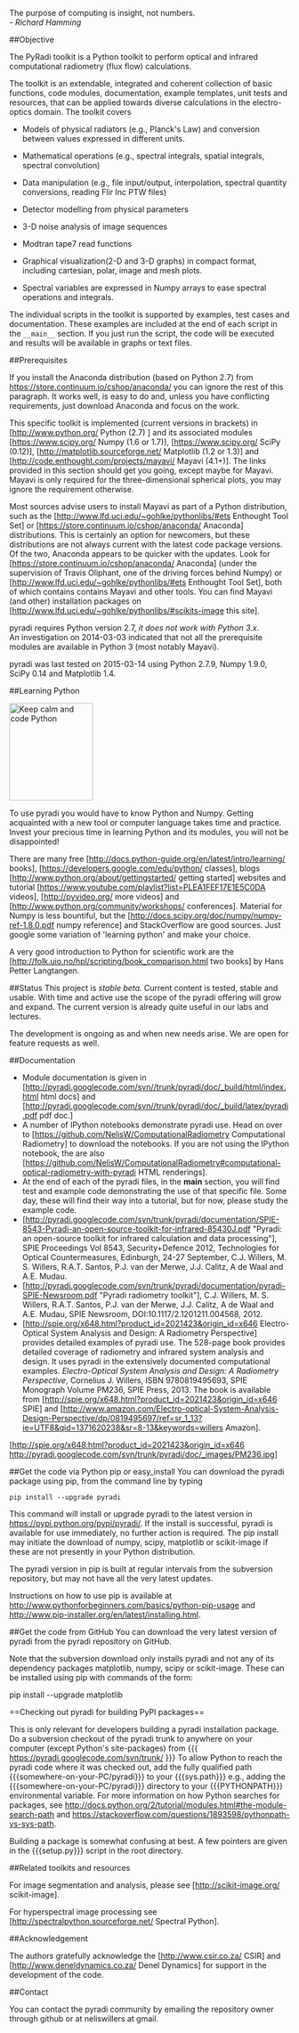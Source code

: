 The purpose of computing is insight, not numbers.<BR>
_- Richard Hamming_

##Objective

The PyRadi toolkit is a Python toolkit to perform optical and infrared computational radiometry (flux flow) calculations.

The toolkit is an extendable, integrated and coherent collection of basic functions, code modules, documentation, example templates, unit tests and resources, that can be applied towards diverse calculations in the electro-optics domain. The toolkit covers 

  * Models of physical radiators (e.g., Planck's Law) and conversion between values expressed in different units.
  
  * Mathematical operations (e.g., spectral integrals, spatial integrals, spectral convolution)
  
  * Data manipulation (e.g., file input/output, interpolation, spectral quantity conversions, reading Flir Inc PTW files)
  
  * Detector modelling from physical parameters
  
  * 3-D noise analysis of image sequences
  
  * Modtran tape7 read functions
  
  * Graphical visualization(2-D and 3-D graphs) in compact format, including cartesian, polar, image and mesh plots. 

  * Spectral variables are expressed in Numpy arrays to ease spectral operations and integrals.

The individual scripts in the toolkit is supported by examples, test cases and documentation. These examples are included at the end of each script in the `__main__`  section.  If you just run the script, the code will be executed and results will be available in graphs or text files.


##Prerequisites

If you install the Anaconda distribution (based on Python 2.7) from https://store.continuum.io/cshop/anaconda/ you can ignore the rest of this paragraph.  It works well, is easy to do and, unless you have conflicting requirements, just download Anaconda and focus on the work.

This specific toolkit is implemented (current versions in brackets) in [http://www.python.org/ Python (2.7) ]
and its associated modules [https://www.scipy.org/ Numpy (1.6 or 1.7)], [https://www.scipy.org/ SciPy (0.12)], [http://matplotlib.sourceforge.net/ Matplotlib (1.2 or 1.3)] and [http://code.enthought.com/projects/mayavi/ Mayavi (4.1+)]. The links provided in this section should get you going, except maybe for Mayavi. Mayavi is only required for the three-dimensional spherical plots, you may ignore the requirement otherwise.

Most sources advise users to install Mayavi as part of a Python distribution, such as the [http://www.lfd.uci.edu/~gohlke/pythonlibs/#ets Enthought Tool Set] or [https://store.continuum.io/cshop/anaconda/ Anaconda] distributions. This is certainly an option for newcomers, but  these distributions are not always current with the latest code package versions. Of the two, Anaconda appears to be quicker with the updates.
Look for [https://store.continuum.io/cshop/anaconda/ Anaconda] (under the supervision of Travis Oliphant, one of the driving forces behind Numpy) or [http://www.lfd.uci.edu/~gohlke/pythonlibs/#ets Enthought Tool Set], both of which contains contains Mayavi and other tools.
You can find Mayavi (and other) installation packages on [http://www.lfd.uci.edu/~gohlke/pythonlibs/#scikits-image this site]. 

pyradi requires Python version 2.7, *it does not work with Python 3.x*.  
An investigation on 2014-03-03 indicated that not all the prerequisite modules are available in Python 3 (most notably Mayavi).

pyradi was last tested on 2015-03-14 using Python 2.7.9, Numpy 1.9.0, SciPy 0.14 and Matplotlib 1.4.


##Learning Python

<a href="http://lorenabarba.com/blog/why-i-push-for-python"><img src="http://pyradi.googlecode.com/svn/trunk/pyradi/doc/_images/keep-calm-and-code-python_BW.png" alt="Keep calm and code Python" width="150" height="175"/></a>


To use pyradi you would have to know Python and Numpy. Getting acquainted with a new tool or computer language takes time and practice. Invest your precious time in learning Python and its modules, you will not be disappointed!

There are many free [http://docs.python-guide.org/en/latest/intro/learning/ books], [https://developers.google.com/edu/python/ classes], blogs [http://www.python.org/about/gettingstarted/ getting started] websites and tutorial [https://www.youtube.com/playlist?list=PLEA1FEF17E1E5C0DA videos],  [http://pyvideo.org/ more videos] and [http://www.python.org/community/workshops/ conferences].  Material for Numpy is less bountiful, but the [http://docs.scipy.org/doc/numpy/numpy-ref-1.8.0.pdf numpy reference] and StackOverflow are good sources.
Just google some variation of 'learning python' and make your choice.

A very good introduction to Python for scientific work are the [http://folk.uio.no/hpl/scripting/book_comparison.html two books] by Hans Petter Langtangen.


##Status
This project is *stable beta*. Current content is tested, stable and usable. With time and active use the scope of the pyradi offering will grow and expand. The current version is already quite useful in our labs and lectures.

The development is ongoing as and when new needs arise.  We are open for feature requests as well.

##Documentation
- Module documentation is given in  [http://pyradi.googlecode.com/svn//trunk/pyradi/doc/_build/html/index.html html docs] and   [http://pyradi.googlecode.com/svn//trunk/pyradi/doc/_build/latex/pyradi.pdf pdf doc.]
- A number of IPython notebooks demonstrate pyradi use. Head on over to [https://github.com/NelisW/ComputationalRadiometry Computational Radiometry] to download the notebooks. If you are not using the IPython notebook, the are also [https://github.com/NelisW/ComputationalRadiometry#computational-optical-radiometry-with-pyradi HTML renderings]. 
- At the end of each of the pyradi files, in the __main__ section, you will find test and example code demonstrating the use of that specific file. Some day, these will find their way into a tutorial, but for now, please study the example code.
- [http://pyradi.googlecode.com/svn/trunk/pyradi/documentation/SPIE-8543-Pyradi-an-open-source-toolkit-for-infrared-85430J.pdf  "Pyradi: an open-source toolkit for infrared calculation and data processing"], SPIE   Proceedings Vol 8543, Security+Defence 2012,  Technologies for Optical Countermeasures, Edinburgh, 24-27 September, C.J. Willers, M. S. Willers,    R.A.T. Santos, P.J. van der Merwe, J.J. Calitz, A de Waal and A.E. Mudau. 
- [http://pyradi.googlecode.com/svn/trunk/pyradi/documentation/pyradi-SPIE-Newsroom.pdf  "Pyradi radiometry toolkit"],   C.J. Willers, M. S. Willers,    R.A.T. Santos, P.J. van der Merwe, J.J. Calitz, A de Waal and A.E. Mudau,  SPIE Newsroom, DOI:10.1117/2.1201211.004568, 2012. 
- [http://spie.org/x648.html?product_id=2021423&origin_id=x646 Electro-Optical System Analysis and Design: A Radiometry Perspective]  provides detailed examples of pyradi use.  The 528-page book provides detailed coverage of radiometry and infrared system analysis and design.  It uses pyradi in the extensively documented computational examples. _Electro-Optical System Analysis and Design: A Radiometry Perspective_, Cornelius J. Willers, ISBN 9780819495693, SPIE Monograph Volume PM236, SPIE Press, 2013. The book is available from [http://spie.org/x648.html?product_id=2021423&origin_id=x646 SPIE] and [http://www.amazon.com/Electro-optical-System-Analysis-Design-Perspective/dp/0819495697/ref=sr_1_13?ie=UTF8&qid=1371620238&sr=8-13&keywords=willers Amazon]. 


[http://spie.org/x648.html?product_id=2021423&origin_id=x646 http://pyradi.googlecode.com/svn/trunk/pyradi/doc/_images/PM236.jpg]


##Get the code via Python pip or easy_install
You can download the pyradi package using pip, from the command line by typing

    pip install --upgrade pyradi

This command will install or upgrade pyradi to the latest version in https://pypi.python.org/pypi/pyradi/. If the install is successful, pyradi is available for use immediately, no further action is required.  The pip install may initiate the download of numpy, scipy, matplotlib or scikit-image if these are not presently in your Python distribution.

The pyradi version in pip is built at regular intervals from the subversion repository, but may not have all the very latest updates.

Instructions on how to use pip is available at http://www.pythonforbeginners.com/basics/python-pip-usage and  http://www.pip-installer.org/en/latest/installing.html.

##Get the code from GitHub
You can download the very latest version of pyradi from the pyradi repository on GitHub.

Note that the subversion download only installs pyradi and not any of its dependency packages matplotlib, numpy, scipy or scikit-image.  These can be installed using pip with commands of the form:

 pip install --upgrade matplotlib


==Checking out pyradi for building PyPI packages==

This is only relevant for developers building a pyradi installation package.
Do a subversion checkout of the pyradi trunk to anywhere on your computer (except Python's site-packages) from 
{{{
 https://pyradi.googlecode.com/svn/trunk/
}}}
To allow Python to reach the pyradi code where it was checked out, add the fully qualified path {{{somewhere-on-your-PC/pyradi}}}  to  your {{{sys.path}}} e.g., adding the {{{somewhere-on-your-PC/pyradi}}} directory to your {{{PYTHONPATH}}} environmental variable.  For more information on how Python searches for packages, see http://docs.python.org/2/tutorial/modules.html#the-module-search-path and https://stackoverflow.com/questions/1893598/pythonpath-vs-sys-path.

Building a package is somewhat confusing at best. A few pointers are given in the {{{setup.py}}} script in the root directory.

##Related toolkits and resources

For image segmentation and analysis, please see 
[http://scikit-image.org/ scikit-image].

For hyperspectral image processing see
[http://spectralpython.sourceforge.net/ Spectral Python].

##Acknowledgement

The authors gratefully acknowledge the [http://www.csir.co.za/ CSIR] and [http://www.deneldynamics.co.za/ Denel Dynamics] for support in the development of the code.


##Contact

You can contact the pyradi community by emailing the repository owner through github or at neliswillers at gmail.

